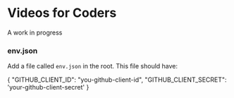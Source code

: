 Videos for Coders
=================

A work in progress

### env.json

Add a file called `env.json` in the root. This file should have:

{
	"GITHUB_CLIENT_ID": "you-github-client-id",
	"GITHUB_CLIENT_SECRET": 'your-github-client-secret'
}

